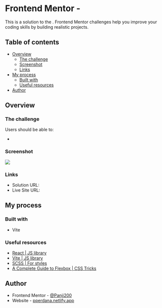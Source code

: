 # Frontend Mentor -

This is a solution to the . Frontend Mentor challenges help you improve your coding skills by building realistic projects.

## Table of contents

  - [Overview](#overview)
    - [The challenge](#the-challenge)
    - [Screenshot](#screenshot)
    - [Links](#links)
  - [My process](#my-process)
    - [Built with](#built-with)
    - [Useful resources](#useful-resources)
  - [Author](#author)

## Overview

### The challenge

Users should be able to:

- 

### Screenshot

![](./src/images/design/desktop-preview.jpg)

### Links

- Solution URL:
- Live Site URL: 

## My process

### Built with

- Vite


### Useful resources

- [React | JS library](https://reactjs.org/)
- [Vite | JS library](https://vitejs.dev/guide/)
- [SCSS | For styles](https://styled-components.com/)
- [A Complete Guide to Flexbox | CSS Tricks](https://css-tricks.com/snippets/css/a-guide-to-flexbox)

## Author

- Frontend Mentor - [@Panji200](https://www.frontendmentor.io/profile/Panji200)
- Website - [pperdana.netlify.app](https://pperdana.netlify.app)
